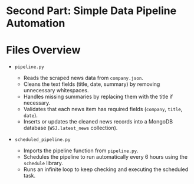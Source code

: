 # Second Part: Simple Data Pipeline Automation

# Files Overview

- `pipeline.py`
  - Reads the scraped news data from `company.json`.
  - Cleans the text fields (title, date, summary) by removing unnecessary whitespaces.
  - Handles missing summaries by replacing them with the title if necessary.
  - Validates that each news item has required fields (`company`, `title`, `date`).
  - Inserts or updates the cleaned news records into a MongoDB database (`WSJ.latest_news` collection).


- `scheduled_pipeline.py`
  - Imports the pipeline function from `pipeline.py`.
  - Schedules the pipeline to run automatically every 6 hours using the `schedule` library.
  - Runs an infinite loop to keep checking and executing the scheduled task.

